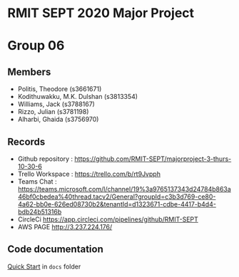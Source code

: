# RMIT SEPT 2020 Major Project

# Group 06

## Members
* Politis, Theodore (s3661671)
* Kodithuwakku, M.K. Dulshan (s3813354)
* Williams, Jack (s3788167)
* Rizzo, Julian (s3781198)
* Alharbi, Ghaida (s3756970)

## Records

* Github repository : https://github.com/RMIT-SEPT/majorproject-3-thurs-10-30-6
* Trello Workspace  : https://trello.com/b/rt9Jvpph 
* Teams Chat        : https://teams.microsoft.com/l/channel/19%3a9765137343d24784b863a46bf0cbedea%40thread.tacv2/General?groupId=c3b3d769-ce80-4a62-bb0e-626ed08730b2&tenantId=d1323671-cdbe-4417-b4d4-bdb24b51316b
* CircleCi https://app.circleci.com/pipelines/github/RMIT-SEPT
* AWS PAGE http://3.237.224.176/


## Code documentation

[Quick Start](/docs/README.md) in `docs` folder
